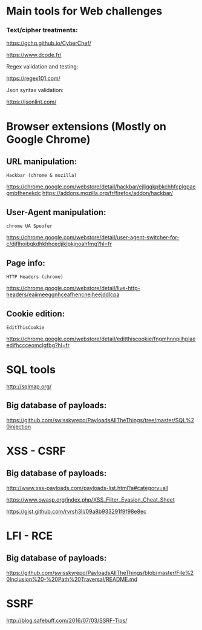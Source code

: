 # Main tools for Web challenges

	
### Text/cipher treatments:

  https://gchq.github.io/CyberChef/
  
  https://www.dcode.fr/
  
  Regex validation and testing:
  
  https://regex101.com/
  
  Json syntax validation:
  
  https://jsonlint.com/
  
  
  
  
  
	

# Browser extensions (Mostly on Google Chrome)
  
## URL manipulation:
  
    Hackbar (chrome & mozilla)
   
   https://chrome.google.com/webstore/detail/hackbar/ejljggkpbkchhfcplgpaegmbfhenekdc
   https://addons.mozilla.org/fr/firefox/addon/hackbar/
  
## User-Agent manipulation:
  
    chrome UA Spoofer
   
   https://chrome.google.com/webstore/detail/user-agent-switcher-for-c/djflhoibgkdhkhhcedjiklpkjnoahfmg?hl=fr
   
## Page info:
  
    HTTP Headers (chrome)
   
   https://chrome.google.com/webstore/detail/live-http-headers/eaiimeeggnhceafhencnejheejddlcpa
   
## Cookie edition:
  
    EditThisCookie
   
   https://chrome.google.com/webstore/detail/editthiscookie/fngmhnnpilhplaeedifhccceomclgfbg?hl=fr
  


# SQL tools

  http://sqlmap.org/
  
 ## Big database of payloads:
 
   https://github.com/swisskyrepo/PayloadsAllTheThings/tree/master/SQL%20injection
  
  
# XSS - CSRF

 ## Big database of payloads:
  
   http://www.xss-payloads.com/payloads-list.html?a#category=all
    
   https://www.owasp.org/index.php/XSS_Filter_Evasion_Cheat_Sheet
    
   https://gist.github.com/rvrsh3ll/09a8b933291f9f98e8ec
   
# LFI - RCE

## Big database of payloads:

   https://github.com/swisskyrepo/PayloadsAllTheThings/blob/master/File%20Inclusion%20-%20Path%20Traversal/README.md
   
# SSRF

   http://blog.safebuff.com/2016/07/03/SSRF-Tips/ 
    
